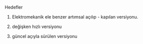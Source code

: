 Hedefler

1. Elektromekanik ele benzer artımsal açılıp - kapılan versiyonu.

2. değişken hızlı versiyonu

3. güncel açıyla sürülen versiyonu


